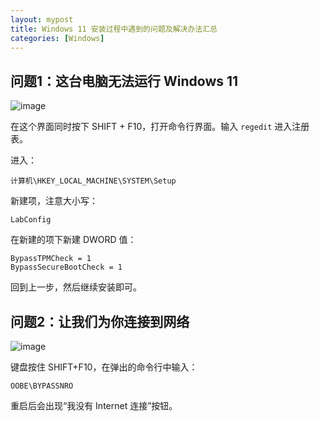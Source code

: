 ```yaml
---
layout: mypost
title: Windows 11 安装过程中遇到的问题及解决办法汇总
categories: [Windows]
---
```


## 问题1：这台电脑无法运行 Windows 11

![image](win11-1.png)

在这个界面同时按下 SHIFT + F10，打开命令行界面。输入 `regedit` 进入注册表。

进入：
```
计算机\HKEY_LOCAL_MACHINE\SYSTEM\Setup
```

新建项，注意大小写：
```
LabConfig
```

在新建的项下新建 DWORD 值：
```
BypassTPMCheck = 1
BypassSecureBootCheck = 1
```

回到上一步，然后继续安装即可。

## 问题2：让我们为你连接到网络

![image](win11-2.png)

键盘按住 SHIFT+F10，在弹出的命令行中输入：
```
OOBE\BYPASSNRO
```
重启后会出现“我没有 Internet 连接”按钮。
